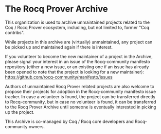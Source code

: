 # The Rocq Prover Archive

This organization is used to archive unmaintained projects related to the Coq / Rocq Prover ecosystem,
including, but not limited to, former "Coq contribs".

While projects in this archive are (virtually) unmaintained,
any project can be picked up and maintained again if there is interest.

If you volunteer to become the new maintainer of a project in the Archive,
please signal your interest in an issue of the Rocq-community manifesto repository
(either a new issue, or an existing one if an issue has already been opened
to note that the project is looking for a new maintainer):
https://github.com/rocq-community/manifesto/issues

Authors of unmaintained Rocq Prover related projects are also welcome
to propose their projects for adoption in the Rocq-community manifesto issue tracker.
In case a volunteer is found, the project can be transferred directly to Rocq-community,
but in case no volunteer is found, it can be transferred to the Rocq Prover Archive
until someone is eventually interested in picking up the project.

This Archive is co-managed by Coq / Rocq core developers and Rocq-community owners.
